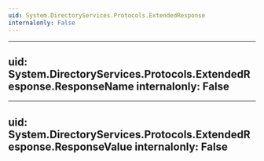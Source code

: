 ```yaml
---
uid: System.DirectoryServices.Protocols.ExtendedResponse
internalonly: False
---
```


---
uid: System.DirectoryServices.Protocols.ExtendedResponse.ResponseName
internalonly: False
---

---
uid: System.DirectoryServices.Protocols.ExtendedResponse.ResponseValue
internalonly: False
---
